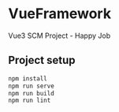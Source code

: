 # VueFramework 
Vue3 SCM Project - Happy Job

## Project setup

```bash
npm install
npm run serve
npm run build
npm run lint
